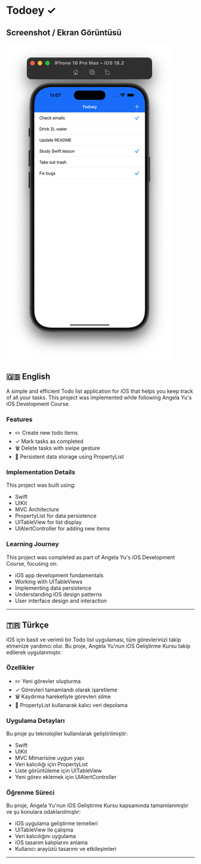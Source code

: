 # Todoey ✓

## Screenshot / Ekran Görüntüsü

![App Screenshot](screenshots/app-screenshot.png)


## 🇬🇧 English

A simple and efficient Todo list application for iOS that helps you keep track of all your tasks. This project was implemented while following Angela Yu's iOS Development Course.

### Features

- ✏️ Create new todo items
- ✓ Mark tasks as completed
- 🗑️ Delete tasks with swipe gesture
- 💾 Persistent data storage using PropertyList

### Implementation Details

This project was built using:
- Swift
- UIKit
- MVC Architecture
- PropertyList for data persistence
- UITableView for list display
- UIAlertController for adding new items

### Learning Journey

This project was completed as part of Angela Yu's iOS Development Course, focusing on:
- iOS app development fundamentals
- Working with UITableViews
- Implementing data persistence
- Understanding iOS design patterns
- User interface design and interaction

---
## 🇹🇷 Türkçe

iOS için basit ve verimli bir Todo list uygulaması, tüm görevlerinizi takip etmenize yardımcı olur. Bu proje, Angela Yu'nun iOS Geliştirme Kursu takip edilerek uygulanmıştır.
### Özellikler

- ✏️ Yeni görevler oluşturma
- ✓ Görevleri tamamlandı olarak işaretleme
- 🗑️ Kaydırma hareketiyle görevleri silme
- 💾 PropertyList kullanarak kalıcı veri depolama

### Uygulama Detayları

Bu proje şu teknolojiler kullanılarak geliştirilmiştir:
- Swift
- UIKit
- MVC Mimarisine uygun yapı
- Veri kalıcılığı için PropertyList
- Liste görüntüleme için UITableView
- Yeni görev eklemek için UIAlertController

### Öğrenme Süreci

Bu proje, Angela Yu'nun iOS Geliştirme Kursu kapsamında tamamlanmıştır ve şu konulara odaklanılmıştır:
- iOS uygulama geliştirme temelleri
- UITableView ile çalışma
- Veri kalıcılığını uygulama
- iOS tasarım kalıplarını anlama
- Kullanıcı arayüzü tasarımı ve etkileşimleri

---
